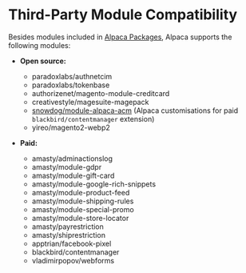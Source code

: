 # Third-Party Module Compatibility
Besides modules included in [Alpaca Packages](#alpaca-packages), Alpaca supports the following modules:
* **Open source:**
    * paradoxlabs/authnetcim
    * paradoxlabs/tokenbase
    * authorizenet/magento-module-creditcard
    * creativestyle/magesuite-magepack
    * [snowdog/module-alpaca-acm](https://github.com/SnowdogApps/magento2-alpaca-acm) (Alpaca customisations for paid `blackbird/contentmanager` extension)
    * yireo/magento2-webp2

* **Paid:**
    * amasty/adminactionslog
    * amasty/module-gdpr
    * amasty/module-gift-card
    * amasty/module-google-rich-snippets
    * amasty/module-product-feed
    * amasty/module-shipping-rules
    * amasty/module-special-promo
    * amasty/module-store-locator
    * amasty/payrestriction
    * amasty/shiprestriction
    * apptrian/facebook-pixel
    * blackbird/contentmanager
    * vladimirpopov/webforms
